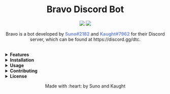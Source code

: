 <h1 align="center">Bravo Discord Bot</h1>

<p align="center">
  <img src="https://img.shields.io/badge/Version-1.0-blue.svg" />
  <img src="https://img.shields.io/badge/License-MIT-green.svg" />
</p>

<p align="center">
  Bravo is a bot developed by <b><span style="color: #7289da">Suno#2182</span></b> and <b><span style="color: #7289da">Kaught#7962</span></b> for their Discord server, which can be found at https://discord.gg/dtc.
</p>

<br>

<details>
<summary><b>Features</b></summary>

- Feature 1
- Feature 2
- Feature 3

</details>

<details>
<summary><b>Installation</b></summary>

To install this project, follow these steps:

1. Step 1
2. Step 2
3. Step 3

</details>

<details>
<summary><b>Usage</b></summary>

To use this project, follow these steps:

1. Step 1
2. Step 2
3. Step 3

</details>

<details>
<summary><b>Contributing</b></summary>

If you would like to contribute to this project, please follow these steps:

1. Fork the repository
2. Create a new branch (`git checkout -b feature/my-new-feature`)
3. Make changes and commit (`git commit -am 'Add some feature'`)
4. Push to the branch (`git push origin feature/my-new-feature`)
5. Create a new Pull Request

</details>

<details>
<summary><b>License</b></summary>

This project is licensed under the MIT License - see the [LICENSE](LICENSE) file for details.

</details>

<p align="center">
  Made with :heart: by Suno and Kaught
</p>
